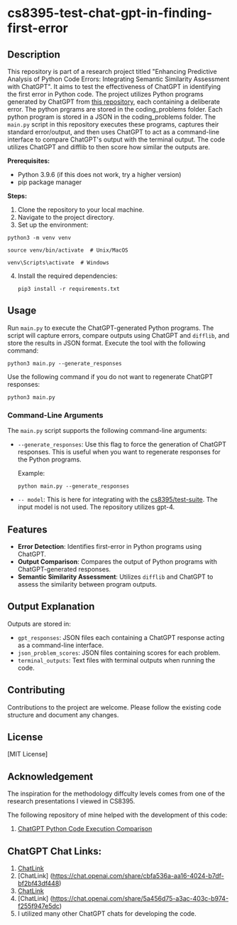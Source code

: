 # cs8395-test-chat-gpt-in-finding-first-error

## Description
This repository is part of a research project titled "Enhancing Predictive Analysis of Python Code Errors: Integrating Semantic Similarity Assessment with ChatGPT". It aims to test the effectiveness of ChatGPT in identifying the first error in Python code. The project utilizes Python programs generated by ChatGPT from [this repository](https://github.com/RajayPreddie/cs8395-problem-generation), each containing a deliberate error. The python prgrams are stored in the coding_problems folder. Each python program is stored in a JSON in the coding_problems folder. The `main.py` script in this repository executes these programs, captures their standard error/output, and then uses ChatGPT to act as a command-line interface to compare ChatGPT's output with the terminal output. The code utilizes ChatGPT and difflib to then score how similar the outputs are. 

**Prerequisites:**
- Python 3.9.6 (if this does not work, try a higher version)
- pip package manager

**Steps:**
1. Clone the repository to your local machine.
2. Navigate to the project directory.
3. Set up the environment:
```
python3 -m venv venv
```
```
source venv/bin/activate  # Unix/MacOS
```
```
venv\Scripts\activate  # Windows
```
4. Install the required dependencies:
   ```
   pip3 install -r requirements.txt
   ```

## Usage
Run `main.py` to execute the ChatGPT-generated Python programs. The script will capture errors, compare outputs using ChatGPT and `difflib`, and store the results in JSON format.
Execute the tool with the following command:
```
python3 main.py --generate_responses
```

Use the following command if you do not want to regenerate ChatGPT responses:
```
python3 main.py
```
### Command-Line Arguments
The `main.py` script supports the following command-line arguments:

- `--generate_responses`: Use this flag to force the generation of ChatGPT responses. This is useful when you want to regenerate responses for the Python programs.
  
  Example:
  ```
  python main.py --generate_responses
  ```
- `-- model`: This is here for integrating with the [cs8395/test-suite](https://github.com/nkalupahana/cs8395-test-suite). The input model is not used. The repository utilizes gpt-4.


## Features
- **Error Detection**: Identifies first-error in Python programs using ChatGPT.
- **Output Comparison**: Compares the output of Python programs with ChatGPT-generated responses.
- **Semantic Similarity Assessment**: Utilizes `difflib` and ChatGPT to assess the similarity between program outputs.

## Output Explanation
Outputs are stored in:
- `gpt_responses`: JSON files each containing a ChatGPT response acting as a command-line interface.
- `json_problem_scores`: JSON files containing scores for each problem.
- `terminal_outputs`: Text files with terminal outputs when running the code.

## Contributing
Contributions to the project are welcome. Please follow the existing code structure and document any changes.

## License
[MIT License]


## Acknowledgement
The inspiration for the methodology diffculty levels comes from one of the research 
presentations I viewed in CS8395.

The following repository of mine helped with the development of this code: 
1. [ChatGPT Python Code Execution Comparison](https://github.com/RajayPreddie/cs8395-chatgpt-python-code-execution-comparison)

## ChatGPT Chat Links:
1. [ChatLink](https://chat.openai.com/share/9c43608f-52d8-4415-8203-57a693547093)
2. [ChatLink] (https://chat.openai.com/share/cbfa536a-aa16-4024-b7df-bf2bf43df448)
3. [ChatLink](https://chat.openai.com/share/8216251e-6534-4e45-b0e6-1b085bdc25e3)
4. [ChatLink] (https://chat.openai.com/share/5a456d75-a3ac-403c-b974-f255f947e5dc)
5. I utilized many other ChatGPT chats for developing the code.